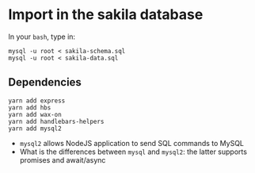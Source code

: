 # Import in the sakila database
In your `bash`, type in:
```
mysql -u root < sakila-schema.sql
mysql -u root < sakila-data.sql
```

## Dependencies
```
yarn add express
yarn add hbs
yarn add wax-on
yarn add handlebars-helpers
yarn add mysql2
```

* `mysql2` allows NodeJS application to send SQL commands to MySQL
* What is the differences between `mysql` and `mysql2`: the latter supports promises and await/async